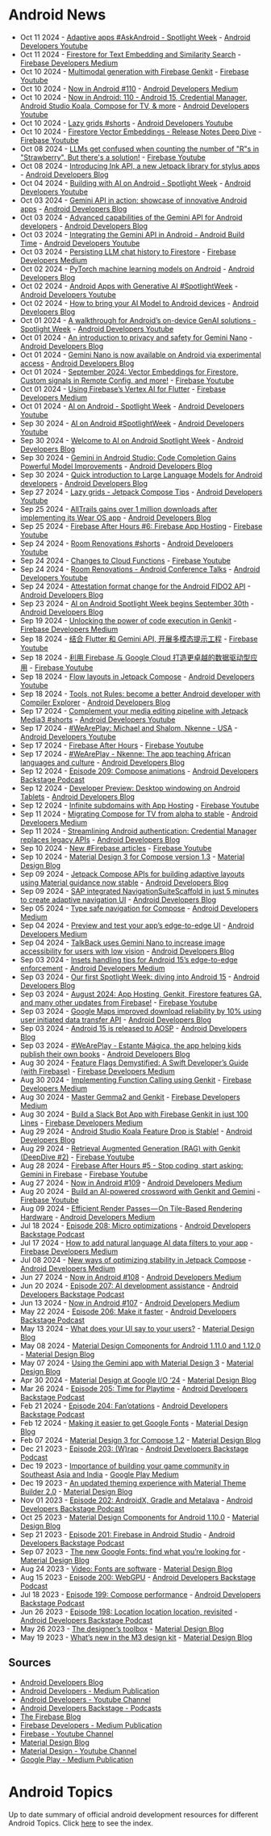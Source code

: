 # Android News

<!-- NEWS:START -->
- Oct 11 2024 - [Adaptive apps #AskAndroid - Spotlight Week](https://www.youtube.com/watch?v=rFmyljhUxEY) - [Android Developers Youtube](https://www.youtube.com/c/AndroidDevelopers)
- Oct 11 2024 - [Firestore for Text Embedding and Similarity Search](https://medium.com/firebase-developers/firestore-for-text-embedding-and-similarity-search-d74acbc8d6f5?source=rss----8e8b7dc6774d---4) - [Firebase Developers Medium](https://medium.com/firebase-developers)
- Oct 10 2024 - [Multimodal generation with Firebase Genkit](https://www.youtube.com/watch?v=yDFd5AZhsIk) - [Firebase Youtube](https://www.youtube.com/user/Firebase)
- Oct 10 2024 - [Now in Android #110](https://medium.com/androiddevelopers/now-in-android-110-a8ae5802604f?source=rss----95b274b437c2---4) - [Android Developers Medium](https://medium.com/androiddevelopers)
- Oct 10 2024 - [Now in Android: 110 - Android 15, Credential Manager, Android Studio Koala, Compose for TV, & more](https://www.youtube.com/watch?v=r_BQZnlrTZY) - [Android Developers Youtube](https://www.youtube.com/c/AndroidDevelopers)
- Oct 10 2024 - [Lazy grids #shorts](https://www.youtube.com/watch?v=uBmwECZdbpw) - [Android Developers Youtube](https://www.youtube.com/c/AndroidDevelopers)
- Oct 10 2024 - [Firestore Vector Embeddings - Release Notes Deep Dive](https://www.youtube.com/watch?v=3u7u4mNbYZI) - [Firebase Youtube](https://www.youtube.com/user/Firebase)
- Oct 08 2024 - [LLMs get confused when counting the number of "R"s in "Strawberry". But there's a solution!](https://www.youtube.com/watch?v=t2I2JDUivJs) - [Firebase Youtube](https://www.youtube.com/user/Firebase)
- Oct 08 2024 - [Introducing Ink API, a new Jetpack library for stylus apps](http://android-developers.googleblog.com/2024/10/introducing-ink-api-jetpack-library.html) - [Android Developers Blog](https://android-developers.googleblog.com/)
- Oct 04 2024 - [Building with AI on Android - Spotlight Week](https://www.youtube.com/watch?v=o1wY5vnNVCc) - [Android Developers Youtube](https://www.youtube.com/c/AndroidDevelopers)
- Oct 03 2024 - [Gemini API in action: showcase of innovative Android apps](http://android-developers.googleblog.com/2024/10/gemini-api-showcase-of-innovative-android-apps.html) - [Android Developers Blog](https://android-developers.googleblog.com/)
- Oct 03 2024 - [Advanced capabilities of the Gemini API for Android developers](http://android-developers.googleblog.com/2024/10/advanced-capabilities-of-gemini-api-for-android-developers.html) - [Android Developers Blog](https://android-developers.googleblog.com/)
- Oct 03 2024 - [Integrating the Gemini API in Android - Android Build Time](https://www.youtube.com/watch?v=DDN2pJ0SzNw) - [Android Developers Youtube](https://www.youtube.com/c/AndroidDevelopers)
- Oct 03 2024 - [Persisting LLM chat history to Firestore](https://medium.com/firebase-developers/persisting-llm-chat-history-to-firestore-4e3716dd67fe?source=rss----8e8b7dc6774d---4) - [Firebase Developers Medium](https://medium.com/firebase-developers)
- Oct 02 2024 - [PyTorch machine learning models on Android](http://android-developers.googleblog.com/2024/10/pytorch-machine-learning-models-on-android.html) - [Android Developers Blog](https://android-developers.googleblog.com/)
- Oct 02 2024 - [Android Apps with Generative AI #SpotlightWeek](https://www.youtube.com/watch?v=5uyKvY2XndE) - [Android Developers Youtube](https://www.youtube.com/c/AndroidDevelopers)
- Oct 02 2024 - [How to bring your AI Model to Android devices](http://android-developers.googleblog.com/2024/10/bring-your-ai-model-to-android-devices.html) - [Android Developers Blog](https://android-developers.googleblog.com/)
- Oct 01 2024 - [A walkthrough for Android’s on-device GenAI solutions - Spotlight Week](https://www.youtube.com/watch?v=EpKghZYqVW4) - [Android Developers Youtube](https://www.youtube.com/c/AndroidDevelopers)
- Oct 01 2024 - [An introduction to privacy and safety for Gemini Nano](http://android-developers.googleblog.com/2024/10/introduction-to-privacy-and-safety-gemini-nano.html) - [Android Developers Blog](https://android-developers.googleblog.com/)
- Oct 01 2024 - [Gemini Nano is now available on Android via experimental access](http://android-developers.googleblog.com/2024/10/gemini-nano-experimental-access-available-on-android.html) - [Android Developers Blog](https://android-developers.googleblog.com/)
- Oct 01 2024 - [September 2024: Vector Embeddings for Firestore, Custom signals in Remote Config, and more!](https://www.youtube.com/watch?v=kfXQXLlbszI) - [Firebase Youtube](https://www.youtube.com/user/Firebase)
- Oct 01 2024 - [Using Firebase’s Vertex AI for Flutter](https://medium.com/firebase-developers/using-firebases-vertex-ai-for-flutter-abdd85d1d1a8?source=rss----8e8b7dc6774d---4) - [Firebase Developers Medium](https://medium.com/firebase-developers)
- Oct 01 2024 - [AI on Android - Spotlight Week](https://www.youtube.com/watch?v=0aX0mcw-eWI) - [Android Developers Youtube](https://www.youtube.com/c/AndroidDevelopers)
- Sep 30 2024 - [AI on Android #SpotlightWeek](https://www.youtube.com/watch?v=FK4NmBzeTOY) - [Android Developers Youtube](https://www.youtube.com/c/AndroidDevelopers)
- Sep 30 2024 - [Welcome to AI on Android Spotlight Week](http://android-developers.googleblog.com/2024/09/welcome-to-ai-on-android-spotlight-week.html) - [Android Developers Blog](https://android-developers.googleblog.com/)
- Sep 30 2024 - [Gemini in Android Studio: Code Completion Gains Powerful Model Improvements](http://android-developers.googleblog.com/2024/09/gemini-android-studio-code-completion-model-improvements.html) - [Android Developers Blog](https://android-developers.googleblog.com/)
- Sep 30 2024 - [Quick introduction to Large Language Models for Android developers](http://android-developers.googleblog.com/2024/09/introduction-to-large-language-models-for-android-developers.html) - [Android Developers Blog](https://android-developers.googleblog.com/)
- Sep 27 2024 - [Lazy grids - Jetpack Compose Tips](https://www.youtube.com/watch?v=qP-ieASbqMY) - [Android Developers Youtube](https://www.youtube.com/c/AndroidDevelopers)
- Sep 25 2024 - [AllTrails gains over 1 million downloads after implementing its Wear OS app](http://android-developers.googleblog.com/2024/09/alltrails-gains-over-1-million-downloads-wear-os-app.html) - [Android Developers Blog](https://android-developers.googleblog.com/)
- Sep 25 2024 - [Firebase After Hours #6: Firebase App Hosting](https://www.youtube.com/watch?v=KWQeElH4pSk) - [Firebase Youtube](https://www.youtube.com/user/Firebase)
- Sep 24 2024 - [Room Renovations #shorts](https://www.youtube.com/watch?v=ukqFbqL2uuM) - [Android Developers Youtube](https://www.youtube.com/c/AndroidDevelopers)
- Sep 24 2024 - [Changes to Cloud Functions](https://www.youtube.com/watch?v=tz7wmnhC9fY) - [Firebase Youtube](https://www.youtube.com/user/Firebase)
- Sep 24 2024 - [Room Renovations - Android Conference Talks](https://www.youtube.com/watch?v=MwoRPPzeLtA) - [Android Developers Youtube](https://www.youtube.com/c/AndroidDevelopers)
- Sep 24 2024 - [Attestation format change for the Android FIDO2 API](http://android-developers.googleblog.com/2024/09/attestation-format-change-for-android-fido2-api.html) - [Android Developers Blog](https://android-developers.googleblog.com/)
- Sep 23 2024 - [AI on Android Spotlight Week begins September 30th](http://android-developers.googleblog.com/2024/09/ai-on-android-spotlight-week-.html) - [Android Developers Blog](https://android-developers.googleblog.com/)
- Sep 19 2024 - [Unlocking the power of code execution in Genkit](https://medium.com/firebase-developers/getting-started-with-code-execution-in-genkit-c5391b45b321?source=rss----8e8b7dc6774d---4) - [Firebase Developers Medium](https://medium.com/firebase-developers)
- Sep 18 2024 - [结合 Flutter 和 Gemini API, 开展多模态提示工程](https://www.youtube.com/watch?v=OjGyWju6KQI) - [Firebase Youtube](https://www.youtube.com/user/Firebase)
- Sep 18 2024 - [利用 Firebase 与 Google Cloud 打造更卓越的数据驱动型应用](https://www.youtube.com/watch?v=HZccOJfBn4U) - [Firebase Youtube](https://www.youtube.com/user/Firebase)
- Sep 18 2024 - [Flow layouts in Jetpack Compose](https://www.youtube.com/watch?v=BkjrJB6GaY4) - [Android Developers Youtube](https://www.youtube.com/c/AndroidDevelopers)
- Sep 18 2024 - [Tools, not Rules: become a better Android developer with Compiler Explorer](http://android-developers.googleblog.com/2024/09/become-better-android-developer-compiler-explorer.html) - [Android Developers Blog](https://android-developers.googleblog.com/)
- Sep 17 2024 - [Complement your media editing pipeline with Jetpack Media3 #shorts](https://www.youtube.com/watch?v=AjjA7x68zIs) - [Android Developers Youtube](https://www.youtube.com/c/AndroidDevelopers)
- Sep 17 2024 - [#WeArePlay: Michael and Shalom, Nkenne - USA](https://www.youtube.com/watch?v=iBL6uELMV2I) - [Android Developers Youtube](https://www.youtube.com/c/AndroidDevelopers)
- Sep 17 2024 - [Firebase After Hours](https://www.youtube.com/watch?v=8faDttbNQVg) - [Firebase Youtube](https://www.youtube.com/user/Firebase)
- Sep 17 2024 - [#WeArePlay - Nkenne: The app teaching African languages and culture](http://android-developers.googleblog.com/2024/09/weareplay-nkenne-app-teaching-african-languages-and-culture.html) - [Android Developers Blog](https://android-developers.googleblog.com/)
- Sep 12 2024 - [Episode 209: Compose animations](http://adbackstage.libsyn.com/episode-209-compose-animations) - [Android Developers Backstage Podcast](https://adbackstage.libsyn.com/)
- Sep 12 2024 - [Developer Preview: Desktop windowing on Android Tablets](http://android-developers.googleblog.com/2024/09/developer-preview-desktop-windowing-on-android-tablets.html) - [Android Developers Blog](https://android-developers.googleblog.com/)
- Sep 12 2024 - [Infinite subdomains with App Hosting](https://www.youtube.com/watch?v=wW7QI7ZgAHQ) - [Firebase Youtube](https://www.youtube.com/user/Firebase)
- Sep 11 2024 - [Migrating Compose for TV from alpha to stable](https://medium.com/androiddevelopers/migrating-compose-for-tv-from-alpha-to-stable-b0074d6fd350?source=rss----95b274b437c2---4) - [Android Developers Medium](https://medium.com/androiddevelopers)
- Sep 11 2024 - [Streamlining Android authentication: Credential Manager replaces legacy APIs](http://android-developers.googleblog.com/2024/09/streamlining-android-authentication-credential-manager-replaces-legacy-apis.html) - [Android Developers Blog](https://android-developers.googleblog.com/)
- Sep 10 2024 - [New #Firebase articles](https://www.youtube.com/watch?v=dM-FbIzOJyU) - [Firebase Youtube](https://www.youtube.com/user/Firebase)
- Sep 10 2024 - [Material Design 3 for Compose version 1.3](https://material.io/blog/material-3-compose-1-3) - [Material Design Blog](https://material.io/blog)
- Sep 09 2024 - [Jetpack Compose APIs for building adaptive layouts using Material guidance now stable](http://android-developers.googleblog.com/2024/09/jetpack-compose-apis-for-building-adaptive-layouts-material-guidance-now-stable.html) - [Android Developers Blog](https://android-developers.googleblog.com/)
- Sep 09 2024 - [SAP integrated NavigationSuiteScaffold in just 5 minutes to create adaptive navigation UI](http://android-developers.googleblog.com/2024/09/sap-integrates-compose-adaptive-api-for-responsive-navigation-ui.html) - [Android Developers Blog](https://android-developers.googleblog.com/)
- Sep 05 2024 - [Type safe navigation for Compose](https://medium.com/androiddevelopers/type-safe-navigation-for-compose-105325a97657?source=rss----95b274b437c2---4) - [Android Developers Medium](https://medium.com/androiddevelopers)
- Sep 04 2024 - [Preview and test your app’s edge-to-edge UI](https://medium.com/androiddevelopers/preview-and-test-your-apps-edge-to-edge-ui-da645c905d78?source=rss----95b274b437c2---4) - [Android Developers Medium](https://medium.com/androiddevelopers)
- Sep 04 2024 - [TalkBack uses Gemini Nano to increase image accessibility for users with low vision](http://android-developers.googleblog.com/2024/09/talkback-uses-gemini-nano-to-increase-low-vision-accessibility.html) - [Android Developers Blog](https://android-developers.googleblog.com/)
- Sep 03 2024 - [Insets handling tips for Android 15’s edge-to-edge enforcement](https://medium.com/androiddevelopers/insets-handling-tips-for-android-15s-edge-to-edge-enforcement-872774e8839b?source=rss----95b274b437c2---4) - [Android Developers Medium](https://medium.com/androiddevelopers)
- Sep 03 2024 - [Our first Spotlight Week: diving into Android 15](http://android-developers.googleblog.com/2024/09/android-15-spotlight-week.html) - [Android Developers Blog](https://android-developers.googleblog.com/)
- Sep 03 2024 - [August 2024: App Hosting, Genkit, Firestore features GA, and many other updates from Firebase!](https://www.youtube.com/watch?v=TjxJnQQCS_A) - [Firebase Youtube](https://www.youtube.com/user/Firebase)
- Sep 03 2024 - [Google Maps improved download reliability by 10% using user initiated data transfer API](http://android-developers.googleblog.com/2024/09/google-maps-improved-download-reliability-user-initiated-data-transfer-api.html) - [Android Developers Blog](https://android-developers.googleblog.com/)
- Sep 03 2024 - [Android 15 is released to AOSP](http://android-developers.googleblog.com/2024/09/android-15-is-released-to-aosp.html) - [Android Developers Blog](https://android-developers.googleblog.com/)
- Sep 03 2024 - [#WeArePlay - Estante Mágica, the app helping kids publish their own books](http://android-developers.googleblog.com/2024/09/weareplay-estante-magica-app-helping-kids-publish-books.html) - [Android Developers Blog](https://android-developers.googleblog.com/)
- Aug 30 2024 - [Feature Flags Demystified: A Swift Developer’s Guide (with Firebase)](https://medium.com/firebase-developers/implementing-ios-feature-flags-using-firebase-760a43afe863?source=rss----8e8b7dc6774d---4) - [Firebase Developers Medium](https://medium.com/firebase-developers)
- Aug 30 2024 - [Implementing Function Calling using Genkit](https://medium.com/firebase-developers/implementing-function-calling-using-genkit-0c03f6cb9179?source=rss----8e8b7dc6774d---4) - [Firebase Developers Medium](https://medium.com/firebase-developers)
- Aug 30 2024 - [Master Gemma2 and Genkit](https://medium.com/firebase-developers/how-to-develop-using-the-gemma2-model-in-genkit-085f22ce68f3?source=rss----8e8b7dc6774d---4) - [Firebase Developers Medium](https://medium.com/firebase-developers)
- Aug 30 2024 - [Build a Slack Bot App with Firebase Genkit in just 100 Lines](https://medium.com/firebase-developers/build-a-slack-bot-app-with-firebase-genkit-in-just-100-lines-71d4e49c9e08?source=rss----8e8b7dc6774d---4) - [Firebase Developers Medium](https://medium.com/firebase-developers)
- Aug 29 2024 - [Android Studio Koala Feature Drop is Stable!](http://android-developers.googleblog.com/2024/08/android-studio-koala-feature-drop-is-stable.html) - [Android Developers Blog](https://android-developers.googleblog.com/)
- Aug 29 2024 - [Retrieval Augmented Generation (RAG) with Genkit (DeepDive #2)](https://www.youtube.com/watch?v=p8ZlYAmbWHE) - [Firebase Youtube](https://www.youtube.com/user/Firebase)
- Aug 28 2024 - [Firebase After Hours #5 - Stop coding, start asking: Gemini in Firebase](https://www.youtube.com/watch?v=48domQPSTPc) - [Firebase Youtube](https://www.youtube.com/user/Firebase)
- Aug 27 2024 - [Now in Android #109](https://medium.com/androiddevelopers/now-in-android-109-1dbf4e81b127?source=rss----95b274b437c2---4) - [Android Developers Medium](https://medium.com/androiddevelopers)
- Aug 20 2024 - [Build an AI-powered crossword with Genkit and Gemini](https://www.youtube.com/watch?v=4-9g-uzJt8A) - [Firebase Youtube](https://www.youtube.com/user/Firebase)
- Aug 09 2024 - [Efficient Render Passes — On Tile-Based Rendering Hardware](https://medium.com/androiddevelopers/efficient-render-passes-on-tile-based-rendering-hardware-621070158e40?source=rss----95b274b437c2---4) - [Android Developers Medium](https://medium.com/androiddevelopers)
- Jul 18 2024 - [Episode 208: Micro optimizations](http://adbackstage.libsyn.com/episode-208-micro-optimizations) - [Android Developers Backstage Podcast](https://adbackstage.libsyn.com/)
- Jul 17 2024 - [How to add natural language AI data filters to your app](https://medium.com/firebase-developers/how-to-add-natural-language-ai-data-filters-to-your-app-71d64a79624d?source=rss----8e8b7dc6774d---4) - [Firebase Developers Medium](https://medium.com/firebase-developers)
- Jul 08 2024 - [New ways of optimizing stability in Jetpack Compose](https://medium.com/androiddevelopers/new-ways-of-optimizing-stability-in-jetpack-compose-038106c283cc?source=rss----95b274b437c2---4) - [Android Developers Medium](https://medium.com/androiddevelopers)
- Jun 27 2024 - [Now in Android #108](https://medium.com/androiddevelopers/now-in-android-108-42291f14ba37?source=rss----95b274b437c2---4) - [Android Developers Medium](https://medium.com/androiddevelopers)
- Jun 20 2024 - [Episode 207: AI development assistance](http://adbackstage.libsyn.com/episode-207-ai-development-assistance) - [Android Developers Backstage Podcast](https://adbackstage.libsyn.com/)
- Jun 13 2024 - [Now in Android #107](https://medium.com/androiddevelopers/now-in-android-107-d334239c7c5b?source=rss----95b274b437c2---4) - [Android Developers Medium](https://medium.com/androiddevelopers)
- May 22 2024 - [Episode 206: Make it faster](http://adbackstage.libsyn.com/episode-206-make-it-faster) - [Android Developers Backstage Podcast](https://adbackstage.libsyn.com/)
- May 13 2024 - [What does your UI say to your users?](https://material.io/blog/testing-material-3) - [Material Design Blog](https://material.io/blog)
- May 08 2024 - [Material Design Components for Android 1.11.0 and 1.12.0](https://material.io/blog/android-stable-release-1-12-0) - [Material Design Blog](https://material.io/blog)
- May 07 2024 - [Using the Gemini app with Material Design 3](https://material.io/blog/how-to-gemini-app-compose-material-design-3) - [Material Design Blog](https://material.io/blog)
- Apr 30 2024 - [Material Design at Google I/O ‘24](https://material.io/blog/google-io-2024) - [Material Design Blog](https://material.io/blog)
- Mar 26 2024 - [Episode 205: Time for Playtime](http://adbackstage.libsyn.com/episode-205-time-for-playtime) - [Android Developers Backstage Podcast](https://adbackstage.libsyn.com/)
- Feb 21 2024 - [Episode 204: Fan’otations](http://adbackstage.libsyn.com/episode-204-fanotations) - [Android Developers Backstage Podcast](https://adbackstage.libsyn.com/)
- Feb 12 2024 - [Making it easier to get Google Fonts](https://material.io/blog/get-google-fonts-update) - [Material Design Blog](https://material.io/blog)
- Feb 07 2024 - [Material Design 3 for Compose 1.2](https://material.io/blog/material-3-compose-1-2) - [Material Design Blog](https://material.io/blog)
- Dec 21 2023 - [Episode 203: (W)rap](http://adbackstage.libsyn.com/episode-203-wrap) - [Android Developers Backstage Podcast](https://adbackstage.libsyn.com/)
- Dec 19 2023 - [Importance of building your game community in Southeast Asia and India](https://medium.com/googleplaydev/importance-of-building-your-game-community-in-southeast-asia-and-india-dc3aaa65902a?source=rss----1f8baa23933d---4) - [Google Play Medium](https://medium.com/googleplaydev)
- Dec 19 2023 - [An updated theming experience with Material Theme Builder 2.0](https://material.io/blog/material-theme-builder-2-color-match) - [Material Design Blog](https://material.io/blog)
- Nov 01 2023 - [Episode 202: AndroidX, Gradle and Metalava](http://adbackstage.libsyn.com/episode-202-androidx-gradle-and-metalava) - [Android Developers Backstage Podcast](https://adbackstage.libsyn.com/)
- Oct 25 2023 - [Material Design Components for Android 1.10.0](https://material.io/blog/android-stable-release-1-10-0) - [Material Design Blog](https://material.io/blog)
- Sep 21 2023 - [Episode 201: Firebase in Android Studio](http://adbackstage.libsyn.com/episode-201-firebase-in-android-studio) - [Android Developers Backstage Podcast](https://adbackstage.libsyn.com/)
- Sep 07 2023 - [The new Google Fonts: find what you’re looking for](https://material.io/blog/2023-google-fonts-redesign) - [Material Design Blog](https://material.io/blog)
- Aug 24 2023 - [Video: Fonts are software](https://material.io/blog/fonts-are-software-video) - [Material Design Blog](https://material.io/blog)
- Aug 15 2023 - [Episode 200: WebGPU](http://adbackstage.libsyn.com/episode-200-webgpu) - [Android Developers Backstage Podcast](https://adbackstage.libsyn.com/)
- Jul 18 2023 - [Episode 199: Compose performance](http://adbackstage.libsyn.com/episode-199-compose-performance) - [Android Developers Backstage Podcast](https://adbackstage.libsyn.com/)
- Jun 26 2023 - [Episode 198: Location location location, revisited](http://adbackstage.libsyn.com/episode-198-location-location-location-revisited) - [Android Developers Backstage Podcast](https://adbackstage.libsyn.com/)
- May 26 2023 - [The designer’s toolbox](https://material.io/blog/designer-toolbox-figma-android-studio-relay) - [Material Design Blog](https://material.io/blog)
- May 19 2023 - [What’s new in the M3 design kit](https://material.io/blog/whats-new-design-kit) - [Material Design Blog](https://material.io/blog)<!-- NEWS:END -->

## Sources

* [Android Developers Blog](https://android-developers.googleblog.com/)
* [Android Developers - Medium Publication](https://medium.com/androiddevelopers)
* [Android Developers - Youtube Channel](https://www.youtube.com/c/AndroidDevelopers)
* [Android Developers Backstage - Podcasts](https://adbackstage.libsyn.com/)
* [The Firebase Blog](https://firebase.googleblog.com/)
* [Firebase Developers - Medium Publication](https://medium.com/firebase-developers)
* [Firebase - Youtube Channel](https://www.youtube.com/user/Firebase)
* [Material Design Blog](https://material.io/blog)
* [Material Design - Youtube Channel](https://www.youtube.com/c/MaterialDesign)
* [Google Play - Medium Publication](https://medium.com/googleplaydev)

# Android Topics
Up to date summary of official android development resources for different Android Topics. Click [here](https://androidtopicsindex.dipien.com/) to see the index.

